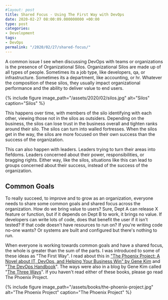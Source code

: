 ```yaml
---
#layout: post
title: Shared Focus - Using The First Way with DevOps
date: 2020-02-27 08:00:09.000000000 +00:00
type: post
categories:
- Development
tags:
- DevOps
permalink: "/2020/02/27/shared-focus/"
---
```

A common issue I see when discussing DevOps with teams or organizations is the presence of Organizational Silos. Organizational Silos are made up of all types of people. Sometimes its a job type, like developers, qa, or infrastructure. Sometimes its a department, like accounting, or hr. Whatever the composition of these silos, they usually impact organizational performance and the ability to deliver value to end users.

{% include figure image_path="/assets/2020/02/silos.jpg" alt="Silos" caption="Silos" %}

This happens over time, with members of the silo identifying with each other, viewing those not in the silos as outsiders. Depending on the business, the silos can lose trust in the business overall and tighten ranks around their silo. The silos can turn into walled fortresses. When the silos get in the way, the silos are more focused on their own success than the success of the organization.

This can also happen with leaders. Leaders trying to turn their areas into fiefdoms. Leaders concerned about their power, responsibilities, or bragging rights. Either way, like the silos, situations like this can lead to groups concerned about their success, instead of the success of the organization.

## Common Goals

To really succeed, to improve and to grow as an organization, everyone needs to share some common goals and shared focus across the organization. How do we bring value to users? Sure, Dept A can release X feature or function, but if it depends on Dept B to work, it brings no value. If developers can write lots of code, does that benefit the user if it isn't tested? If that code doesn't have resources to run on? If you're writing code no-one wants? Or systems are built and configured but there's nothing to run.

When everyone is working towards common goals and have a shared focus, the whole is greater than the sum of the parts. I was introduced to some of these ideas as "The First Way". I read about this in ["The Phoenix Project: A Novel about IT, DevOps, and Helping Your Business Win" by Gene Kim](https://itrevolution.com/book/the-phoenix-project/) and "[The DevOps Handbook](https://itrevolution.com/book/the-devops-handbook/)". The ways were also in a blog by Gene Kim called "[The Three Ways](https://itrevolution.com/the-three-ways-principles-underpinning-devops/)". If you haven't read either of these books, please go read The Phoenix Project.

{% include figure image_path="/assets/books/the-phoenix-project.jpg" alt="The Phoenix Project" caption="The Phoenix Project" %}
